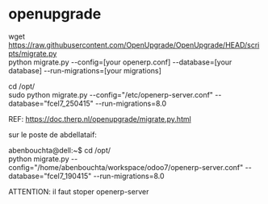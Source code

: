 # openupgrade

wget https://raw.githubusercontent.com/OpenUpgrade/OpenUpgrade/HEAD/scripts/migrate.py    
python migrate.py --config=[your openerp.conf] --database=[your database] --run-migrations=[your migrations]    


cd /opt/    
sudo python migrate.py --config="/etc/openerp-server.conf" --database="fcel7_250415" --run-migrations=8.0   

REF: https://doc.therp.nl/openupgrade/migrate.py.html       

sur le poste de abdellataif:

abenbouchta@dell:~$ cd /opt/    
python migrate.py --config="/home/abenbouchta/workspace/odoo7/openerp-server.conf" --database="fcel7_190415" --run-migrations=8.0

ATTENTION: 
il faut stoper openerp-server

